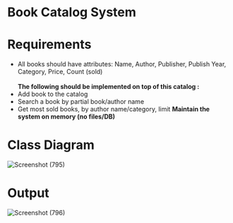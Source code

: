 # Book Catalog System
# Requirements
- All books should have attributes: Name, Author, Publisher, Publish Year, Category, Price, Count (sold) <br/> <br/>
**The following should be implemented on top of this catalog :**
- Add book to the catalog
- Search a book by partial book/author name
- Get most sold books, by author name/category, limit
**Maintain the system on memory (no files/DB)**

# Class Diagram 
![Screenshot (795)](https://github.com/hksirya/LowLevelDesign/assets/104431269/7721677a-6a4f-46f9-b79b-b705c15c2318)
# Output 
![Screenshot (796)](https://github.com/hksirya/LowLevelDesign/assets/104431269/4a441587-a837-41b4-9367-d97a8e8b7525)
